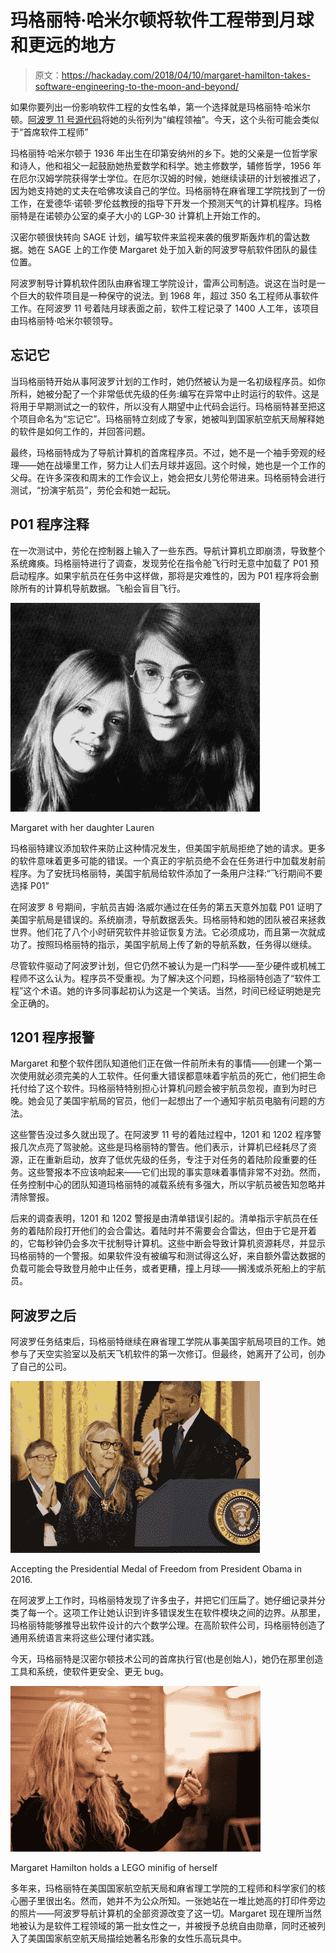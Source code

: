 # 玛格丽特·哈米尔顿将软件工程带到月球和更远的地方

> 原文：<https://hackaday.com/2018/04/10/margaret-hamilton-takes-software-engineering-to-the-moon-and-beyond/>

如果你要列出一份影响软件工程的女性名单，第一个选择就是玛格丽特·哈米尔顿。[阿波罗 11 号源代码](https://github.com/chrislgarry/Apollo-11)将她的头衔列为“编程领袖”。今天，这个头衔可能会类似于“首席软件工程师”

玛格丽特·哈米尔顿于 1936 年出生在印第安纳州的乡下。她的父亲是一位哲学家和诗人，他和祖父一起鼓励她热爱数学和科学。她主修数学，辅修哲学，1956 年在厄尔汉姆学院获得学士学位。在厄尔汉姆的时候，她继续读研的计划被推迟了，因为她支持她的丈夫在哈佛攻读自己的学位。玛格丽特在麻省理工学院找到了一份工作，在爱德华·诺顿·罗伦兹教授的指导下开发一个预测天气的计算机程序。玛格丽特是在诺顿办公室的桌子大小的 LGP-30 计算机上开始工作的。

汉密尔顿很快转向 SAGE 计划，编写软件来监视来袭的俄罗斯轰炸机的雷达数据。她在 SAGE 上的工作使 Margaret 处于加入新的阿波罗导航软件团队的最佳位置。

阿波罗制导计算机软件团队由麻省理工学院设计，雷声公司制造。说这在当时是一个巨大的软件项目是一种保守的说法。到 1968 年，超过 350 名工程师从事软件工作。在阿波罗 11 号着陆月球表面之前，软件工程记录了 1400 人工年，该项目由玛格丽特·哈米尔顿领导。

## 忘记它

当玛格丽特开始从事阿波罗计划的工作时，她仍然被认为是一名初级程序员。如你所料，她被分配了一个非常低优先级的任务:编写在异常中止时运行的软件。这是将用于早期测试之一的软件，所以没有人期望中止代码会运行。玛格丽特甚至把这个项目命名为“忘记它”。玛格丽特立刻成了专家，她被叫到国家航空航天局解释她的软件是如何工作的，并回答问题。

最终，玛格丽特成为了导航计算机的首席程序员。不过，她不是一个袖手旁观的经理——她在战壕里工作，努力让人们去月球并返回。这个时候，她也是一个工作的父母。在许多深夜和周末的工作会议上，她会把女儿劳伦带进来。玛格丽特会进行测试，“扮演宇航员”，劳伦会和她一起玩。

## P01 程序注释

在一次测试中，劳伦在控制器上输入了一些东西。导航计算机立即崩溃，导致整个系统瘫痪。玛格丽特进行了调查，发现劳伦在指令舱飞行时无意中加载了 P01 预启动程序。如果宇航员在任务中这样做，那将是灾难性的，因为 P01 程序将会删除所有的计算机导航数据。飞船会盲目飞行。

![](img/6a3056d62ac2d6268056e2059eec0921.png)

Margaret with her daughter Lauren

玛格丽特建议添加软件来防止这种情况发生，但美国宇航局拒绝了她的请求。更多的软件意味着更多可能的错误。一个真正的宇航员绝不会在任务进行中加载发射前程序。为了安抚玛格丽特，美国宇航局给软件添加了一条用户注释:“飞行期间不要选择 P01”

在阿波罗 8 号期间，宇航员吉姆·洛威尔通过在任务的第五天意外加载 P01 证明了美国宇航局是错误的。系统崩溃，导航数据丢失。玛格丽特和她的团队被召来拯救世界。他们花了八个小时研究软件并验证恢复方法。它必须成功，而且第一次就成功了。按照玛格丽特的指示，美国宇航局上传了新的导航系数，任务得以继续。

尽管软件驱动了阿波罗计划，但它仍然不被认为是一门科学——至少硬件或机械工程师不这么认为。程序员不受重视。为了解决这个问题，玛格丽特创造了“软件工程”这个术语。她的许多同事起初认为这是一个笑话。当然，时间已经证明她是完全正确的。

## 1201 程序报警

Margaret 和整个软件团队知道他们正在做一件前所未有的事情——创建一个第一次使用就必须完美的人工软件。任何重大错误都意味着宇航员的死亡，他们把生命托付给了这个软件。玛格丽特特别担心计算机问题会被宇航员忽视，直到为时已晚。她会见了美国宇航局的官员，他们一起想出了一个通知宇航员电脑有问题的方法。

这些警告没过多久就出现了。在阿波罗 11 号的着陆过程中，1201 和 1202 程序警报几次点亮了驾驶舱。这些是玛格丽特的警告。他们表示，计算机已经耗尽了资源，正在重新启动，放弃了低优先级的任务，专注于对任务的着陆阶段重要的任务。这些警报本不应该响起来——它们出现的事实意味着事情非常不对劲。然而，任务控制中心的团队知道玛格丽特的减载系统有多强大，所以宇航员被告知忽略并清除警报。

后来的调查表明，1201 和 1202 警报是由清单错误引起的。清单指示宇航员在任务的着陆阶段打开他们的会合雷达。着陆时并不需要会合雷达，但由于它是开着的，它每秒钟仍会多次干扰制导计算机。这些中断会导致计算机资源耗尽，并显示玛格丽特的一个警报。如果软件没有被编写和测试得这么好，来自额外雷达数据的负载可能会导致登月舱中止任务，或者更糟，撞上月球——搁浅或杀死船上的宇航员。

## 阿波罗之后

阿波罗任务结束后，玛格丽特继续在麻省理工学院从事美国宇航局项目的工作。她参与了天空实验室以及航天飞机软件的第一次修订。但最终，她离开了公司，创办了自己的公司。

![](img/039912d0dbf0025f85f8468a202d70d0.png)

Accepting the Presidential Medal of Freedom from President Obama in 2016.

在阿波罗上工作时，玛格丽特发现了许多虫子，并把它们压扁了。她仔细记录并分类了每一个。这项工作让她认识到许多错误发生在软件模块之间的边界。从那里，玛格丽特能够推导出软件设计的六个数学公理。在高阶软件公司，玛格丽特创造了通用系统语言来将这些公理付诸实践。

今天，玛格丽特是汉密尔顿技术公司的首席执行官(也是创始人)，她仍在那里创造工具和系统，使软件更安全、更无 bug。

![](img/d00c730e977fa7c418519a754bf8fbd2.png)

Margaret Hamilton holds a LEGO minifig of herself

多年来，玛格丽特在美国国家航空航天局和麻省理工学院的工程师和科学家们的核心圈子里很出名。然而，她并不为公众所知。一张她站在一堆比她高的打印件旁边的照片——阿波罗导航计算机的全部资源改变了这一切。Margaret 现在理所当然地被认为是软件工程领域的第一批女性之一，并被授予总统自由勋章，同时还被列入了美国国家航空航天局描绘她著名形象的女性乐高玩具中。